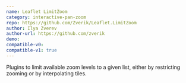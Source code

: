 ```yaml
---
name: Leaflet LimitZoom
category: interactive-pan-zoom
repo: https://github.com/Zverik/Leaflet.LimitZoom
author: Ilya Zverev
author-url: https://github.com/zverik
demo: 
compatible-v0:
compatible-v1: true
---
```


Plugins to limit available zoom levels to a given list, either by			restricting zooming or by interpolating tiles.

